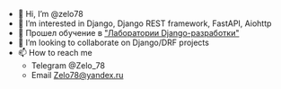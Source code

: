 - 👋 Hi, I’m @zelo78
- 👀 I’m interested in Django, Django REST framework, FastAPI, Aiohttp
- 🌱 Прошел обучение в ["Лаборатории Django-разработки"](https://thinknetica.com/django_lab) 
- 💞️ I’m looking to collaborate on Django/DRF projects
- 📫 How to reach me 
  - Telegram @Zelo_78
  - Email Zelo78@yandex.ru

<!---
zelo78/zelo78 is a ✨ special ✨ repository because its `README.md` (this file) appears on your GitHub profile.
You can click the Preview link to take a look at your changes.
--->
